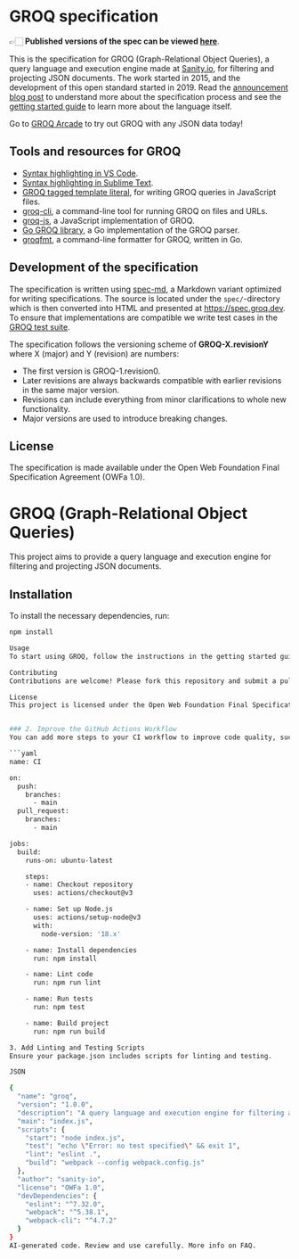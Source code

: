 # GROQ specification

👉🏻 **Published versions of the spec can be viewed [here](https://spec.groq.dev)**.

This is the specification for GROQ (Graph-Relational Object Queries), a query language and execution engine made at [Sanity.io](https://www.sanity.io), for filtering and projecting JSON documents.
The work started in 2015, and the development of this open standard started in 2019.
Read the [announcement blog post](https://www.sanity.io/blog/we-re-open-sourcing-groq-a-query-language-for-json-documents) to understand more about the specification process and see the [getting started guide](https://www.sanity.io/docs/how-queries-work) to learn more about the language itself.

Go to [GROQ Arcade](https://groq.dev) to try out GROQ with any JSON data today!

## Tools and resources for GROQ

* [Syntax highlighting in VS Code](https://github.com/sanity-io/vscode-sanity).
* [Syntax highlighting in Sublime Text](https://github.com/alevroub/groq-syntax-highlighting).
* [GROQ tagged template literal](https://www.npmjs.com/package/groq), for writing GROQ queries in JavaScript files.
* [groq-cli](https://github.com/sanity-io/groq-cli), a command-line tool for running GROQ on files and URLs.
* [groq-js](https://github.com/sanity-io/groq-js), a JavaScript implementation of GROQ.
* [Go GROQ library](https://github.com/sanity-io/go-groq), a Go implementation of the GROQ parser.
* [groqfmt](https://github.com/sanity-io/groqfmt), a command-line formatter for GROQ, written in Go.

## Development of the specification

The specification is written using [spec-md](https://spec-md.com), a Markdown variant optimized for writing specifications.
The source is located under the `spec/`-directory which is then converted into HTML and presented at <https://spec.groq.dev>.
To ensure that implementations are compatible we write test cases in the [GROQ test suite](https://github.com/sanity-io/groq-test-suite).

The specification follows the versioning scheme of **GROQ-X.revisionY** where X (major) and Y (revision) are numbers:

- The first version is GROQ-1.revision0.
- Later revisions are always backwards compatible with earlier revisions in the same major version.
- Revisions can include everything from minor clarifications to whole new functionality.
- Major versions are used to introduce breaking changes.

## License

The specification is made available under the Open Web Foundation Final Specification Agreement (OWFa 1.0). 
# GROQ (Graph-Relational Object Queries)

This project aims to provide a query language and execution engine for filtering and projecting JSON documents.

## Installation

To install the necessary dependencies, run:
```bash
npm install

Usage
To start using GROQ, follow the instructions in the getting started guide.

Contributing
Contributions are welcome! Please fork this repository and submit a pull request.

License
This project is licensed under the Open Web Foundation Final Specification Agreement (OWFa 1.0).


### 2. Improve the GitHub Actions Workflow
You can add more steps to your CI workflow to improve code quality, such as linting and building the project.

```yaml
name: CI

on:
  push:
    branches:
      - main
  pull_request:
    branches:
      - main

jobs:
  build:
    runs-on: ubuntu-latest

    steps:
    - name: Checkout repository
      uses: actions/checkout@v3

    - name: Set up Node.js
      uses: actions/setup-node@v3
      with:
        node-version: '18.x'

    - name: Install dependencies
      run: npm install

    - name: Lint code
      run: npm run lint

    - name: Run tests
      run: npm test

    - name: Build project
      run: npm run build

3. Add Linting and Testing Scripts
Ensure your package.json includes scripts for linting and testing.

JSON

{
  "name": "groq",
  "version": "1.0.0",
  "description": "A query language and execution engine for filtering and projecting JSON documents",
  "main": "index.js",
  "scripts": {
    "start": "node index.js",
    "test": "echo \"Error: no test specified\" && exit 1",
    "lint": "eslint .",
    "build": "webpack --config webpack.config.js"
  },
  "author": "sanity-io",
  "license": "OWFa 1.0",
  "devDependencies": {
    "eslint": "^7.32.0",
    "webpack": "^5.38.1",
    "webpack-cli": "^4.7.2"
  }
}
AI-generated code. Review and use carefully. More info on FAQ.
